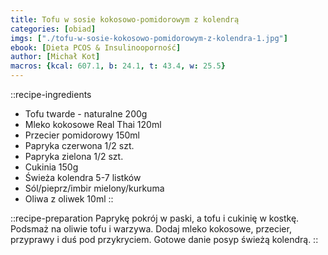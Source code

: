 ```yaml
---
title: Tofu w sosie kokosowo-pomidorowym z kolendrą
categories: [obiad]
imgs: ["./tofu-w-sosie-kokosowo-pomidorowym-z-kolendra-1.jpg"]
ebook: [Dieta PCOS & Insulinooporność]
author: [Michał Kot]
macros: {kcal: 607.1, b: 24.1, t: 43.4, w: 25.5}
---
```

::recipe-ingredients
- Tofu twarde - naturalne 200g
- Mleko kokosowe Real Thai 120ml
- Przecier pomidorowy 150ml
- Papryka czerwona 1/2 szt.
- Papryka zielona 1/2 szt.
- Cukinia 150g
- Świeża kolendra 5-7 listków
- Sól/pieprz/imbir mielony/kurkuma
- Oliwa z oliwek 10ml
::

::recipe-preparation
Paprykę pokrój w paski, a tofu i cukinię w kostkę. Podsmaż na oliwie tofu i warzywa. Dodaj mleko kokosowe, przecier, przyprawy i duś pod przykryciem. Gotowe danie posyp świeżą kolendrą.
::